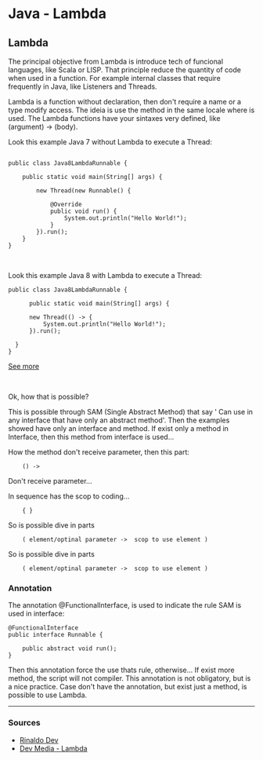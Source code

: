 # Java - Lambda

## Lambda

<p>
	The principal objective from Lambda is introduce tech of funcional languages, like Scala or LISP. That principle reduce the quantity of code when used in a function. For example internal classes that require frequently in Java, like Listeners and Threads.
</p>

<p>
	Lambda is a function without declaration, then don't require a name or a type modify access. The ideia is use the method in the same locale where is used. The Lambda functions have your sintaxes very defined, like (argument) -> (body).
</p>


<p>
	Look this example Java 7 without Lambda to execute a Thread:
</p>

  
```

public class Java8LambdaRunnable {

	public static void main(String[] args) {
		
		new Thread(new Runnable() {
			
			@Override
			public void run() {
				System.out.println("Hello World!");
			}	
		}).run();			
	}
}

```
<br/>

<p>
	Look this example Java 8 with Lambda to execute a Thread:
</p>

  
  ```
  public class Java8LambdaRunnable {

		public static void main(String[] args) {
		
		new Thread(() -> { 
			System.out.println("Hello World!");
		}).run();
		
	}
}

  ```
  
  <a href="https://github.com/gil-son/java/tree/main/8/Lambda/src">See more</a>
  
  <br/>
  
  
 <p>
	Ok, how that is possible?	
</p>
 
<p>
	This is possible through SAM (Single Abstract Method) that say ' Can use in any interface that have only an abstract method'. Then the examples showed have only an interface and method. If exist only a method in Interface, then this method from interface is used...
</p>  

<p>
	How the method don't receive parameter, then this part:
</p>

```
	() ->
```

<p>
	Don't receive parameter...
</p>


<p>
	In sequence has the scop to coding...
</p>

```
	{ }
```

<p>
	So is possible dive in parts
</p>

```
	( element/optinal parameter ->  scop to use element )
```


<p>
	So is possible dive in parts
</p>

```
	( element/optinal parameter ->  scop to use element )
```


### Annotation

<p>
	The annotation @FunctionalInterface, is used to indicate the rule SAM is used in interface:
</p>


```
@FunctionalInterface
public interface Runnable {
    
    public abstract void run();
}
```
<p>
	Then this annotation force the use thats rule, otherwise... If exist more method, the script will not compiler. This annotation is not obligatory, but is a nice 	practice. Case don't have the annotation, but exist just a method, is possible to use Lambda.
</p>


<hr/>

### Sources

<ul>
	<li>
		<a href="https://www.youtube.com/watch?v=lbCYLgoVpfQ&t=264s">Rinaldo Dev</a>
	</li>
 	<li>
		<a href="https://www.devmedia.com.br/como-usar-funcoes-lambda-em-java/32826">Dev Media - Lambda</a>
	</li>
 </ul>
